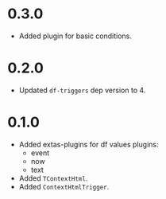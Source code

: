 # 0.3.0

- Added plugin for basic conditions.

# 0.2.0

- Updated `df-triggers` dep version to 4.

# 0.1.0

- Added extas-plugins for df values plugins:
  - event
  - now
  - text
- Added `TContextHtml`.
- Added `ContextHtmlTrigger`.